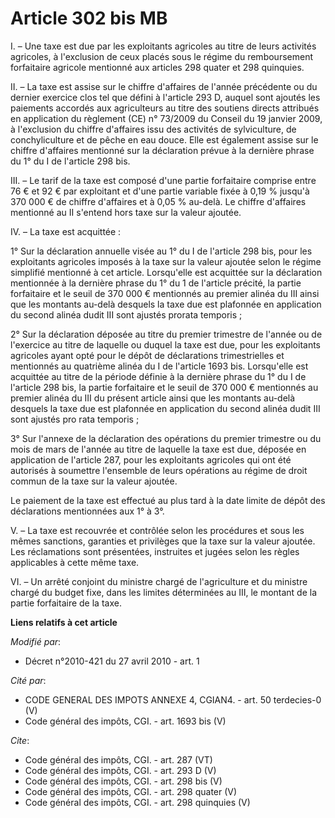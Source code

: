 # Article 302 bis MB

I. – Une taxe est due par les exploitants agricoles au titre de leurs activités agricoles, à l'exclusion de ceux placés sous
le régime du remboursement forfaitaire agricole mentionné aux articles 298 quater et 298 quinquies. 

II. – La taxe est assise sur le chiffre d'affaires de l'année précédente ou du dernier exercice clos tel que défini à
l'article 293 D, auquel sont ajoutés les paiements accordés aux agriculteurs au titre des soutiens directs attribués en
application du règlement (CE) n° 73/2009 du Conseil du 19 janvier 2009, à l'exclusion du chiffre d'affaires issu des
activités de sylviculture, de conchyliculture et de pêche en eau douce. Elle est également assise sur le chiffre d'affaires
mentionné sur la déclaration prévue à la dernière phrase du 1° du I de l'article 298 bis. 

III. – Le tarif de la taxe est composé d'une partie forfaitaire comprise entre 76 € et 92 € par exploitant et d'une partie
variable fixée à 0,19 % jusqu'à 370 000 € de chiffre d'affaires et à 0,05 % au-delà. Le chiffre d'affaires mentionné au II
s'entend hors taxe sur la valeur ajoutée. 

IV. – La taxe est acquittée : 

1° Sur la déclaration annuelle visée au 1° du I de l'article 298 bis, pour les exploitants agricoles imposés à la taxe sur la
valeur ajoutée selon le régime simplifié mentionné à cet article. Lorsqu'elle est acquittée sur la déclaration mentionnée à
la dernière phrase du 1° du 1 de l'article précité, la partie forfaitaire et le seuil de 370 000 € mentionnés au premier
alinéa du III ainsi que les montants au-delà desquels la taxe due est plafonnée en application du second alinéa dudit III
sont ajustés prorata temporis ; 

2° Sur la déclaration déposée au titre du premier trimestre de l'année ou de l'exercice au titre de laquelle ou duquel la
taxe est due, pour les exploitants agricoles ayant opté pour le dépôt de déclarations trimestrielles et mentionnés au
quatrième alinéa du I de l'article 1693 bis. Lorsqu'elle est acquittée au titre de la période définie à la dernière phrase du
1° du I de l'article 298 bis, la partie forfaitaire et le seuil de 370 000 € mentionnés au premier alinéa du III du présent
article ainsi que les montants au-delà desquels la taxe due est plafonnée en application du second alinéa dudit III sont
ajustés pro rata temporis ; 

3° Sur l'annexe de la déclaration des opérations du premier trimestre ou du mois de mars de l'année au titre de laquelle la
taxe est due, déposée en application de l'article 287, pour les exploitants agricoles qui ont été autorisés à soumettre
l'ensemble de leurs opérations au régime de droit commun de la taxe sur la valeur ajoutée. 

Le paiement de la taxe est effectué au plus tard à la date limite de dépôt des déclarations mentionnées aux 1° à 3°. 

V. – La taxe est recouvrée et contrôlée selon les procédures et sous les mêmes sanctions, garanties et privilèges que la taxe
sur la valeur ajoutée. Les réclamations sont présentées, instruites et jugées selon les règles applicables à cette même
taxe. 

VI. – Un arrêté conjoint du ministre chargé de l'agriculture et du ministre chargé du budget fixe, dans les limites
déterminées au III, le montant de la partie forfaitaire de la taxe.

**Liens relatifs à cet article**

_Modifié par_:

  - Décret n°2010-421  du 27 avril 2010 - art. 1

_Cité par_:

  - CODE GENERAL DES IMPOTS ANNEXE 4, CGIAN4. - art. 50 terdecies-0 (V)
  - Code général des impôts, CGI. - art. 1693 bis (V)

_Cite_:

  - Code général des impôts, CGI. - art. 287 (VT)
  - Code général des impôts, CGI. - art. 293 D (V)
  - Code général des impôts, CGI. - art. 298 bis (V)
  - Code général des impôts, CGI. - art. 298 quater (V)
  - Code général des impôts, CGI. - art. 298 quinquies (V)
